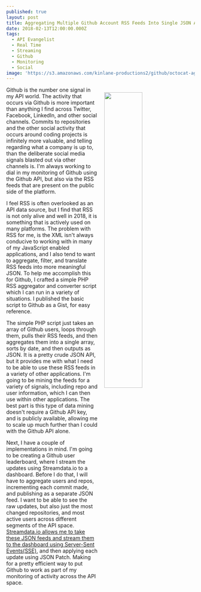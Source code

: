 ```yaml
---
published: true
layout: post
title: Aggregating Multiple Github Account RSS Feeds Into Single JSON API Feed
date: 2018-02-13T12:00:00.000Z
tags:
  - API Evangelist
  - Real Time
  - Streaming
  - Github
  - Monitoring
  - Social
image: 'https://s3.amazonaws.com/kinlane-productions2/github/octocat-aggregate.png'
---
```

<p><img src="https://s3.amazonaws.com/kinlane-productions2/github/octocat-aggregate.png" align="right" width="45%" style="padding: 15px;" /></p>Github is the number one signal in my API world. The activity that occurs via Github is more important than anything I find across Twitter, Facebook, LinkedIn, and other social channels. Commits to repositories and the other social activity that occurs around coding projects is infinitely more valuable, and telling regarding what a company is up to, than the deliberate social media signals blasted out via other channels is. I'm always working to dial in my monitoring of Github using the Github API, but also via the RSS feeds that are present on the public side of the platform.

I feel RSS is often overlooked as an API data source, but I find that RSS is not only alive and well in 2018, it is something that is actively used on many platforms. The problem with RSS for me, is the XML isn't always conducive to working with in many of my JavaScript enabled applications, and I also tend to want to aggregate, filter, and translate RSS feeds into more meaningful JSON. To help me accomplish this for Github, I crafted a simple PHP RSS aggregator and converter script which I can run in a variety of situations. I published the basic script to Github as a Gist, for easy reference.

<script src="https://gist.github.com/kinlane/30461b54300f29da462db4f63fccd6f5.js"></script>

The simple PHP script just takes an array of Github users, loops through them, pulls their RSS feeds, and then aggregates them into a single array, sorts by date, and then outputs as JSON. It is a pretty crude JSON API, but it provides me with what I need to be able to use these RSS feeds in a variety of other applications. I'm going to be mining the feeds for a variety of signals, including repo and user information, which I can then use within other applications. The best part is this type of data mining doesn't require a Github API key, and is publicly available, allowing me to scale up much further than I could with the Github API alone.

Next, I have a couple of implementations in mind. I'm going to be creating a Github user leaderboard, where I stream the updates using Streamdata.io to a dashboard. Before I do that, I will have to aggregate users and repos, incrementing each commit made, and publishing as a separate JSON feed. I want to be able to see the raw updates, but also just the most changed repositories, and most active users across different segments of the API space. [Streamdata.io allows me to take these JSON feeds and stream them to the dashboard using Server-Sent Events(SSE)](http://apis.how/streamdata), and then applying each update using JSON Patch. Making for a pretty efficient way to put Github to work as part of my monitoring of activity across the API space.
